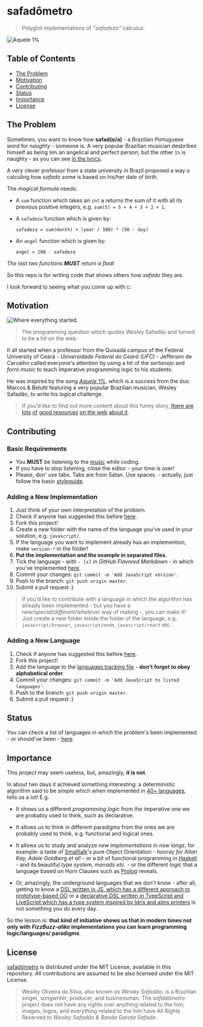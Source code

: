 # safadômetro

> Polyglot implementations of *"safadeza"* calculus.

![Aquele 1%](cover.png)

## Table of Contents

- [The Problem](#the-problem)
- [Motivation](#motivation)
- [Contributing](#contributing)
- [Status](#status)
- [Importance](#importance)
- [License](#license)

## The Problem

Sometimes, you want to know how **safad(o/a)** - a Brazilian Portuguese word for
*naughty* - someone is. A very popular Brazilian musician desbribes himself as
being `99%` an angelical and perfect person; but the other `1%` is naughty - as
you can see [in the lyrics](http://www.vagalume.com.br/marcos-e-belutti/aquele-um-por-cento-part-wesley-safadao.html).

A very clever professor from a state university in Brazil proposed a way o calculing
how *safado* some is based on his/her date of birth.

The *magical formula* needs:

- A `sum` function which takes an `int` a returns the sum of it with all its
previous positive integers, e.g. `sum(5) = 5 + 4 + 3 + 2 + 1`.

- A `safadeza` function which is given by:

  `safadeza = sum(month) + (year / 100) * (50 - day)`

- An `angel` function which is given by:

  `angel = 100 - safadeza`

_The last two functions **MUST** return a float_

So this repo is for writing code that shows others how *safado* they are.

I look forward to seeing what you come up with c:

## Motivation

![Where everything started.](question.jpg)

> The programming question which quotes Wesley Safadão and turned to be a hit
on the web.

It all started when a professor from the Quixadá campus of the Federal University
of Ceará - *Universidade Federal do Ceará (UFC)* - Jefferson de Carvalho called
everyone's attention by using a hit of the *sertanejo* and *forró music* to teach
imperative programming logic to his students.

He was inspired by the song *[Aquele 1%](http://www.vagalume.com.br/marcos-e-belutti/aquele-um-por-cento-part-wesley-safadao.html)*,
which is a success from the duo Marcos & Belutti featuring a very popular
Brazilian musician, Wesley Safadão, to write his logical challenge.

> If you'd like to find out more content about this funny story, [there are](http://g1.globo.com/ceara/noticia/2015/12/professor-cita-wesley-safadao-em-questao-de-logica-e-vira-hit-na-web.html)
[lots](http://revistagalileu.globo.com/blogs/buzz/noticia/2015/12/professor-universitario-usa-wesley-safadao-em-prova-de-programacao.html)
[of](http://gazetaonline.globo.com/_conteudo/2015/12/entretenimento/cultura_e_famosos/3917154-professor-cita-wesley-safadao-e-questao-de-logica-e-bomba-na-web.html)
[good resources](http://www.opovo.com.br/app/divirta-se/2015/12/04/noticiasdivirtase,3544424/professor-da-ufc-elabora-questao-de-prova-fazendo-referencia-a-wesley.shtml)
[on the web](http://www.ibahia.com/detalhe/noticia/professor-cita-wesley-safadao-em-questao-de-prova-e-faz-sucesso/?cHash=74e1cc909aa2269eb81a4401b282d892)
[about it](http://maisregiao.com.br/professor-cita-wesley-safadao-em-questao-de-prova-e-faz-sucesso/).

## Contributing

### Basic Requirements

- You **MUST** be listening to the [music](http://www.vagalume.com.br/marcos-e-belutti/aquele-um-por-cento-part-wesley-safadao.html) while coding.
- If you have to stop listening, close the editor - your time is over!
- Please, don' use tabs. Tabs are from Satan. Use spaces. - actually,
just follow the basic [styleguide](.editorconfig).

### Adding a New Implementation

1. Just think of your own interpretation of the problem.
1. Check if anyone has suggested this before [here](https://github.com/mabrasil/safadometro/pulls).
1. Fork this project!
1. Create a new folder with the name of the language you've used in your solution, e.g. `javascript/`.
1. If the language you want to implement already has an implemention, make `version-*` in the folder!
1. **Put the implementation and the example in separated files**.
1. Tick the language - with `- [x]` in *GitHub Flavored Markdown* - in which
you've implemented [here](STATUS.md).
1. Commit your changes: `git commit -m 'Add JavaScript version'`.
1. Push to the branch: `git push origin master`.
1. Submit a pull request :)

> If you'd like to contribute with a language in which the algorithm has already
been implemented - but you have a *new/special/different/whatever* way of making -,
you can make it! Just create a new folder inside the folder of the language, e.g.
`javascript/browser`, `javascript/node`, `javascript/react` etc.

### Adding a New Language

1. Check if anyone has suggested this before [here](https://github.com/mabrasil/safadometro/pulls).
1. Fork this project!
1. Add the language to the [languages tracking file](STATUS.md) - **don't forget to obey alphabetical order**.
1. Commit your changes: `git commit -m 'Add JavaScript to listed languages'`.
1. Push to the branch: `git push origin master`.
1. Submit a pull request :)

## Status

You can check a list of languages in which the problem's been implemented - or
should've been - [here](STATUS.md).

## Importance

This project may seem useless, but, amazingly, **it is not**.

In about two days it achieved something interesting: a deterministic algorithm said
to be *simple* which when implemented in [40+ languages](STATUS.md), tells us a lot!
E.g.

- It shows us a different *programming logic* from the imperative one we are
probably used to think, such as declarative.

- It allows us to think in different paradigms from the ones we are probably used
to think, e.g. functional and logical ones.

- It allows us to study and analyze *new implementations* in *new langs*, for example:
a taste of [Smalltalk](https://github.com/mabrasil/safadometro/blob/master/smalltalk/WesleySafadao.st)'s pure Object
Orientation - *hooray for Allan Kay, Adele Goldberg et al!* - or a bit of
functional programming in [Haskell](https://github.com/mabrasil/safadometro/blob/master/haskell/WesleySafadao.hs) - and
its beautiful *type system, monads etc.* - or the different *logic* that a
language based on Horn Clauses such as [Prolog](https://github.com/mabrasil/safadometro/blob/master/prolog/WesleySafadao.pl) reveals.

- Or, amazingly, the underground languages that we don't know - after all, getting to
know a [DSL written in JS, which has a different approach to prototype-based OO](https://github.com/mabrasil/safadometro/blob/master/siren/Safadão.siren)
or a [declarative DSL written in TypeScript and LiveScript which has a type system inspired by Idris and aims printers](https://github.com/mabrasil/safadometro/blob/master/capybara/WesleySafadao.capy) is not something you do every day.

So the lesson is: **that kind of initiative shows us that in modern times not only
with *FizzBuzz-alike* implementations you can learn programming logic/languages/
paradigms**.

## License

[safadômetro](https://github.com/mabrasil/safadometro) is distributed under the
MIT License, available in this repository. All contributions are assumed to be also licensed under
the MIT License.

> Wesley Oliveira da Silva, also known as *Wesley Safadão*, is a Brazilian singer, songwriter, producer, and businessman. The *safadômetro* project does not have any rights over anything related to the him; images, logos, and everything related to the him have All Rights Reserved to *Wesley Safadão & Banda Garota Safada*.
